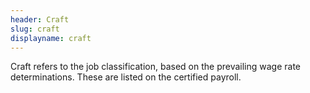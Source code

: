 ```yaml
---
header: Craft
slug: craft
displayname: craft
---
```

Craft refers to the job classification, based on the prevailing wage rate determinations. These are listed on the certified payroll.
